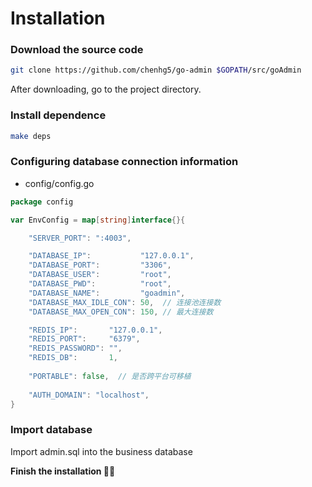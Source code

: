 # Installation

### Download the source code

```bash
git clone https://github.com/chenhg5/go-admin $GOPATH/src/goAdmin
```

After downloading, go to the project directory.

### Install dependence

```bash
make deps
```

### Configuring database connection information

- config/config.go

```go
package config

var EnvConfig = map[string]interface{}{

    "SERVER_PORT": ":4003",

	"DATABASE_IP":           "127.0.0.1",
	"DATABASE_PORT":         "3306",
	"DATABASE_USER":         "root",
	"DATABASE_PWD":          "root",
	"DATABASE_NAME":         "goadmin",
	"DATABASE_MAX_IDLE_CON": 50,  // 连接池连接数
	"DATABASE_MAX_OPEN_CON": 150, // 最大连接数

	"REDIS_IP":       "127.0.0.1",
	"REDIS_PORT":     "6379",
	"REDIS_PASSWORD": "",
	"REDIS_DB":       1,
	
	"PORTABLE": false,  // 是否跨平台可移植
	
	"AUTH_DOMAIN": "localhost",
}
```

### Import database

Import admin.sql into the business database

<strong>Finish the installation 🍺🍺<strong>